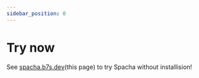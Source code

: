 ```yaml
---
sidebar_position: 0
---
```


# Try now
See [spacha.b7s.dev](/)(this page) to try Spacha without installision!